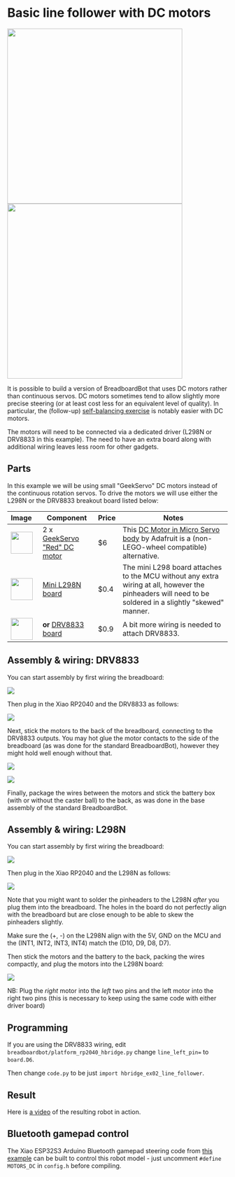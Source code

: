 # Basic line follower with DC motors

<img src="../img/example-hbridge-line-follower.jpg" width="400"/>
<img src="../img/example-hbridge-line-follower-2.jpg" width="400"/>

It is possible to build a version of BreadboardBot that uses DC motors rather than continuous servos. DC motors sometimes tend to allow slightly more precise steering (or at least cost less for an equivalent level of quality). In particular, the  (follow-up) [self-balancing exercise](hbridge_self_balancing.md) is notably easier with DC motors.

The motors will need to be connected via a dedicated driver (L298N or DRV8833 in this example). The need to have an extra board along with additional wiring leaves less room for other gadgets.

## Parts

In this example we will be using small "GeekServo" DC motors instead of the continuous rotation servos. To drive the motors we will use either the L298N or the DRV8833 breakout board listed below:

| **Image**&nbsp;&nbsp; | **Component** | **Price** | **Notes** |
| --------------------- | ------------- | --------- | --------- |
| <img src="../img/part-dcmotor.jpg" width="50"> | 2 x [GeekServo "Red" DC motor](https://aliexpress.com/item/33010305970.html) | $6 | This [DC Motor in Micro Servo body](https://www.adafruit.com/product/2941) by Adafruit is a (non-LEGO-wheel compatible) alternative.
| <img src="../img/part-l298n.jpg" width="50"> | [Mini L298N board](https://aliexpress.com/item/1005005326813422.html) | $0.4 | The mini L298 board attaches to the MCU without any extra wiring at all, however the pinheaders will need to be soldered in a slightly "skewed" manner.
| <img src="../img/part-drv8833.jpg" width="50"> | **or** [DRV8833 board](https://www.aliexpress.com/item/1005006208060940.html) | $0.9 | A bit more wiring is needed to attach DRV8833.

## Assembly & wiring: DRV8833

You can start assembly by first wiring the breadboard:

![](../img/example-hbridge-line-follower-wiring.jpg)

Then plug in the Xiao RP2040 and the DRV8833 as follows:

![](../img/example-hbridge-line-follower-wiring-2.jpg)

Next, stick the motors to the back of the breadboard, connecting to the DRV8833 outputs. You may hot glue the motor contacts to the side of the breadboard (as was done for the standard BreadboardBot), however they might hold well enough without that.

![](../img/example-hbridge-line-follower-motors.jpg)

![](../img/example-hbridge-line-follower-motors-2.jpg)

Finally, package the wires between the motors and stick the battery box (with or without the caster ball) to the back, as was done in the base assembly of the standard BreadboardBot.

## Assembly & wiring: L298N

You can start assembly by first wiring the breadboard:

![](../img/example-hbridge-line-follower-wiring-l298n.jpg)

Then plug in the Xiao RP2040 and the L298N as follows:

![](../img/example-hbridge-line-follower-wiring-l298n-2.jpg)

Note that you might want to solder the pinheaders to the L298N *after* you plug them into the breadboard. The holes in the board do not perfectly align with the breadboard but are close enough to be able to skew the pinheaders slightly.

Make sure the (+, -) on the L298N align with the 5V, GND on the MCU and the (INT1, INT2, INT3, INT4) match the (D10, D9, D8, D7).

Then stick the motors and the battery to the back, packing the wires compactly, and plug the motors into the L298N board:

![](../img/example-hbridge-line-follower-motors-l298n.jpg)

NB: Plug the *right* motor into the *left* two pins and the left motor into the right two pins (this is necessary to keep using the same code with either driver board)

## Programming

If you are using the DRV8833 wiring, edit `breadboardbot/platform_rp2040_hbridge.py` change `line_left_pin=` to `board.D6`.

Then change `code.py` to be just `import hbridge_ex02_line_follower`.

## Result
  
Here is [a video](https://youtu.be/8-w4K21s5hc) of the resulting robot in action.

## Bluetooth gamepad control

The Xiao ESP32S3 Arduino Bluetooth gamepad steering code from [this example](bluepad32.md) can be built to control this robot model - just uncomment `#define MOTORS_DC` in `config.h` before compiling.